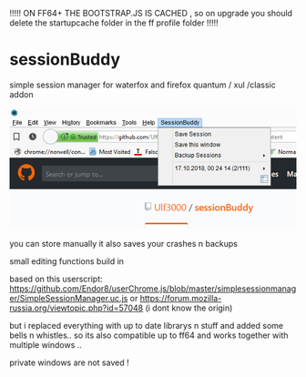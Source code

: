 !!!!! ON FF64+ THE BOOTSTRAP.JS IS CACHED , so on upgrade you should delete the startupcache folder in the ff profile folder !!!!!

# sessionBuddy
simple session manager for waterfox and firefox quantum / xul /classic addon

![GitHub Logo](screenshot.png)


you can store manually 
it also saves your crashes n backups 

small editing functions build in 

based on this userscript: 
https://github.com/Endor8/userChrome.js/blob/master/simplesessionmanager/SimpleSessionManager.uc.js
or
https://forum.mozilla-russia.org/viewtopic.php?id=57048
(i dont know the origin) 

but i replaced everything with up to date librarys n stuff and added some bells n whistles.. so its also compatible up to ff64 and works together with multiple windows ..

private windows are not saved ! 

